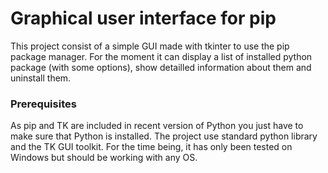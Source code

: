 # Graphical user interface for pip

This project consist of a simple GUI made with tkinter to use the pip package manager.
For the moment it can display a list of installed python package (with some options), show detailled information about them and uninstall them.

### Prerequisites
As pip and TK are included in recent version of Python you just have to make sure that Python is installed.
The project use standard python library and the TK GUI toolkit.
For the time being, it has only been tested on Windows but should be working with any OS.

